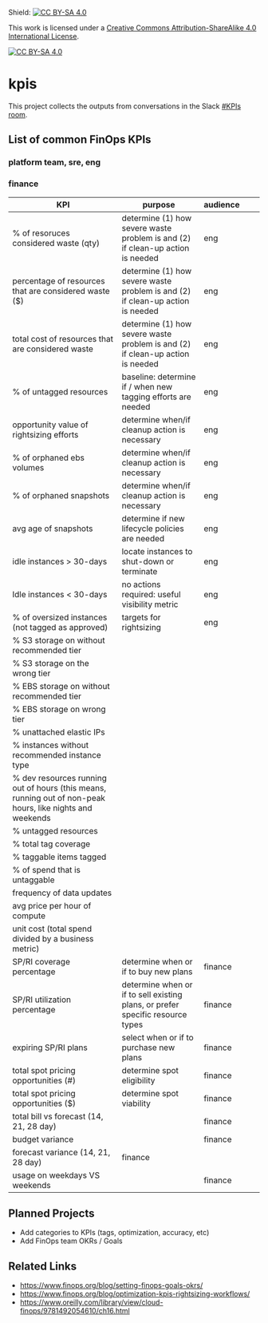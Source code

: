 Shield: [![CC BY-SA 4.0][cc-by-sa-shield]][cc-by-sa]

This work is licensed under a
[Creative Commons Attribution-ShareAlike 4.0 International License][cc-by-sa].

[![CC BY-SA 4.0][cc-by-sa-image]][cc-by-sa]

[cc-by-sa]: http://creativecommons.org/licenses/by-sa/4.0/
[cc-by-sa-image]: https://licensebuttons.net/l/by-sa/4.0/88x31.png
[cc-by-sa-shield]: https://img.shields.io/badge/License-CC%20BY--SA%204.0-lightgrey.svg

# kpis

This project collects the outputs from conversations in the Slack [#KPIs room](https://finopsfoundation.slack.com/archives/CM25PLFD5).

## List of common FinOps KPIs

### platform team, sre, eng

### finance 

| KPI | purpose | audience |   |   |
|---|---|---|---|---|
|% of resoruces considered waste (qty) | determine (1) how severe waste problem is and (2) if clean-up action is needed | eng  |   |   |
|percentage of resources that are considered waste ($) | determine (1) how severe waste problem is and (2) if clean-up action is needed | eng  |   |   |
| total cost of resources that are considered waste  | determine (1) how severe waste problem is and (2) if clean-up action is needed  | eng  |   |   |
| % of untagged resources  | baseline: determine if / when new tagging efforts are needed  | eng  |   |   |
| opportunity value of rightsizing efforts | determine when/if cleanup action is necessary  | eng  |   |   |
| % of orphaned ebs volumes  | determine when/if cleanup action is necessary  | eng  |   |   |
| % of orphaned snapshots  | determine when/if cleanup action is necessary  | eng  |   |   |
| avg age of snapshots  | determine if new lifecycle policies are needed  | eng  |   |   |
| idle instances > 30-days  | locate instances to shut-down or terminate  | eng  |   |   |
| Idle instances < 30-days  | no actions required: useful visibility metric  | eng  |   |   |
| % of oversized instances (not tagged as approved)  | targets for rightsizing  | eng  |   |   |
| % S3 storage on without recommended tier  |   |   |   |   |
| % S3 storage on the wrong tier  |   |   |   |   |
| % EBS storage on without recommended tier  |   |   |   |   |
| % EBS storage on wrong tier  |   |   |   |   |
| % unattached elastic IPs  |   |   |   |   |
| % instances without recommended instance type  |   |   |   |   |
| % dev resources running out of hours (this means, running out of non-peak hours, like nights and weekends  |   |   |   |   |
| % untagged resources  |   |   |   |   |
| % total tag coverage  |   |   |   |   |
| % taggable items tagged  |   |   |   |   |
| % of spend that is untaggable  |   |   |   |   |
| frequency of data updates  |   |   |   |   |
| avg price per hour of compute |   |   |   |   |
| unit cost (total spend divided by a business metric)  |   |   |   |   |
| SP/RI coverage percentage   | determine when or if to buy new plans   | finance  |   |   |
| SP/RI utilization percentage   | determine when or if to sell existing plans, or prefer specific resource types   | finance  |   |   |
| expiring SP/RI plans   | select when or if to purchase new plans   | finance  |   |   |
| total spot pricing opportunities (#)  | determine spot eligibility  | finance  |   |   |
| total spot pricing opportunities ($)  | determine spot viability  | finance  |   |   |
| total bill vs forecast (14, 21, 28 day)   |   | finance   |   |   |
| budget variance   |   | finance   |   |   |
| forecast variance (14, 21, 28 day)   | finance  |   |   |   |
| usage on weekdays VS weekends   |   | finance  |   |   |


## Planned Projects

* Add categories to KPIs (tags, optimization, accuracy, etc)
* Add FinOps team OKRs / Goals

## Related Links

* https://www.finops.org/blog/setting-finops-goals-okrs/
* https://www.finops.org/blog/optimization-kpis-rightsizing-workflows/
* https://www.oreilly.com/library/view/cloud-finops/9781492054610/ch16.html



